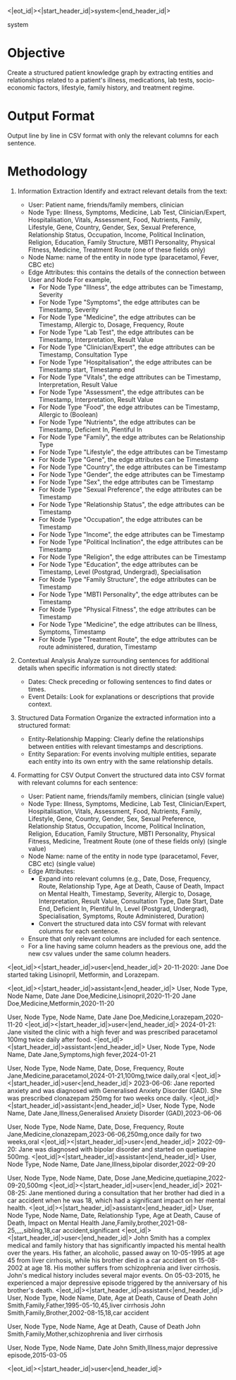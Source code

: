 <|eot_id|><|start_header_id|>system<|end_header_id|>

system

# Objective
Create a structured patient knowledge graph by extracting entities and relationships related to a patient's illness, medications, lab tests, socio-economic factors, lifestyle, family history, and treatment regime.

# Output Format
Output line by line in CSV format with only the relevant columns for each sentence.

# Methodology
1. Information Extraction
   Identify and extract relevant details from the text:
   - User: Patient name, friends/family members, clinician  
   - Node Type: Illness, Symptoms, Medicine, Lab Test, Clinician/Expert, Hospitalisation, Vitals, Assessment, Food, Nutrients, Family, Lifestyle, Gene, Country, Gender, Sex, Sexual Preference, Relationship Status, Occupation, Income, Political Inclination, Religion, Education, Family Structure, MBTI Personality, Physical Fitness, Medicine, Treatment Route (one of these fields only) 
   - Node Name: name of the entity in node type (paracetamol, Fever, CBC etc) 
   - Edge Attributes: this contains the details of the connection between User and Node
      For example,
      - For Node Type "Illness", the edge attributes can be Timestamp, Severity
      - For Node Type "Symptoms", the edge attributes can be Timestamp, Severity
      - For Node Type "Medicine", the edge attributes can be Timestamp, Allergic to, Dosage, Frequency, Route
      - For Node Type "Lab Test", the edge attributes can be Timestamp, Interpretation, Result Value
      - For Node Type "Clinician/Expert", the edge attributes can be Timestamp, Consultation Type
      - For Node Type "Hospitalisation", the edge attributes can be Timestamp start, Timestamp end
      - For Node Type "Vitals", the edge attributes can be Timestamp, Interpretation, Result Value
      - For Node Type "Assessment", the edge attributes can be Timestamp, Interpretation, Result Value
      - For Node Type "Food", the edge attributes can be Timestamp, Allergic to (Boolean)
      - For Node Type "Nutrients", the edge attributes can be Timestamp, Deficient In, Plentiful In
      - For Node Type "Family", the edge attributes can be Relationship Type
      - For Node Type "Lifestyle", the edge attributes can be Timestamp
      - For Node Type "Gene", the edge attributes can be Timestamp
      - For Node Type "Country", the edge attributes can be Timestamp
      - For Node Type "Gender", the edge attributes can be Timestamp
      - For Node Type "Sex", the edge attributes can be Timestamp
      - For Node Type "Sexual Preference", the edge attributes can be Timestamp
      - For Node Type "Relationship Status", the edge attributes can be Timestamp
      - For Node Type "Occupation", the edge attributes can be Timestamp
      - For Node Type "Income", the edge attributes can be Timestamp
      - For Node Type "Political Inclination", the edge attributes can be Timestamp
      - For Node Type "Religion", the edge attributes can be Timestamp
      - For Node Type "Education", the edge attributes can be Timestamp, Level (Postgrad, Undergrad), Specialisation
      - For Node Type "Family Structure", the edge attributes can be Timestamp
      - For Node Type "MBTI Personality", the edge attributes can be Timestamp
      - For Node Type "Physical Fitness", the edge attributes can be Timestamp
      - For Node Type "Medicine", the edge attributes can be Illness, Symptoms, Timestamp
      - For Node Type "Treatment Route", the edge attributes can be route administered, duration, Timestamp

2. Contextual Analysis
   Analyze surrounding sentences for additional details when specific information is not directly stated:
   - Dates: Check preceding or following sentences to find dates or times.
   - Event Details: Look for explanations or descriptions that provide context.

3. Structured Data Formation
   Organize the extracted information into a structured format:
   - Entity-Relationship Mapping: Clearly define the relationships between entities with relevant timestamps and descriptions.
   - Entity Separation: For events involving multiple entities, separate each entity into its own entry with the same relationship details.

4. Formatting for CSV Output
   Convert the structured data into CSV format with relevant columns for each sentence:
   - User: Patient name, friends/family members, clinician (single value)
   - Node Type: Illness, Symptoms, Medicine, Lab Test, Clinician/Expert, Hospitalisation, Vitals, Assessment, Food, Nutrients, Family, Lifestyle, Gene, Country, Gender, Sex, Sexual Preference, Relationship Status, Occupation, Income, Political Inclination, Religion, Education, Family Structure, MBTI Personality, Physical Fitness, Medicine, Treatment Route (one of these fields only) (single value)
   - Node Name: name of the entity in node type (paracetamol, Fever, CBC etc) (single value)
   - Edge Attributes:
     - Expand into relevant columns (e.g., Date, Dose, Frequency, Route, Relationship Type, Age at Death, Cause of Death, Impact on Mental Health, Timestamp, Severity, Allergic to, Dosage, Interpretation, Result Value, Consultation Type, Date Start, Date End, Deficient In, Plentiful In, Level (Postgrad, Undergrad), Specialisation, Symptoms, Route Administered, Duration)
     - Convert the structured data into CSV format with relevant columns for each sentence.
   - Ensure that only relevant columns are included for each sentence.
   - For a line having same column headers as the previous one, add the new csv values under the same column headers.

<|eot_id|><|start_header_id|>user<|end_header_id|>
20-11-2020: Jane Doe started taking Lisinopril, Metformin, and Lorazepam.

<|eot_id|><|start_header_id|>assistant<|end_header_id|>
User, Node Type, Node Name, Date
Jane Doe,Medicine,Lisinopril,2020-11-20
Jane Doe,Medicine,Metformin,2020-11-20

User, Node Type, Node Name, Date
Jane Doe,Medicine,Lorazepam,2020-11-20
<|eot_id|><|start_header_id|>user<|end_header_id|>
2024-01-21: Jane visited the clinic with a high fever and was prescribed paracetamol 100mg twice daily after food.
<|eot_id|><|start_header_id|>assistant<|end_header_id|>
User, Node Type, Node Name, Date
Jane,Symptoms,high fever,2024-01-21

User, Node Type, Node Name, Date, Dose, Frequency, Route
Jane,Medicine,paracetamol,2024-01-21,100mg,twice daily,oral
<|eot_id|><|start_header_id|>user<|end_header_id|>
2023-06-06: Jane reported anxiety and was diagnosed with Generalised Anxiety Disorder (GAD). She was prescribed clonazepam 250mg for two weeks once daily.
<|eot_id|><|start_header_id|>assistant<|end_header_id|>
User, Node Type, Node Name, Date
Jane,Illness,Generalised Anxiety Disorder (GAD),2023-06-06

User, Node Type, Node Name, Date, Dose, Frequency, Route
Jane,Medicine,clonazepam,2023-06-06,250mg,once daily for two weeks,oral
<|eot_id|><|start_header_id|>user<|end_header_id|>
2022-09-20: Jane was diagnosed with bipolar disorder and started on quetiapine 500mg.
<|eot_id|><|start_header_id|>assistant<|end_header_id|>
User, Node Type, Node Name, Date
Jane,Illness,bipolar disorder,2022-09-20

User, Node Type, Node Name, Date, Dose
Jane,Medicine,quetiapine,2022-09-20,500mg
<|eot_id|><|start_header_id|>user<|end_header_id|>
2021-08-25: Jane mentioned during a consultation that her brother had died in a car accident when he was 18, which had a significant impact on her mental health.
<|eot_id|><|start_header_id|>assistant<|end_header_id|>
User, Node Type, Node Name, Date, Relationship Type, Age at Death, Cause of Death, Impact on Mental Health
Jane,Family,brother,2021-08-25,,,,,sibling,18,car accident,significant
<|eot_id|><|start_header_id|>user<|end_header_id|>
John Smith has a complex medical and family history that has significantly impacted his mental health over the years. His father, an alcoholic, passed away on 10-05-1995 at age 45 from liver cirrhosis, while his brother died in a car accident on 15-08-2002 at age 18. His mother suffers from schizophrenia and liver cirrhosis. John's medical history includes several major events. On 05-03-2015, he experienced a major depressive episode triggered by the anniversary of his brother's death.
<|eot_id|><|start_header_id|>assistant<|end_header_id|>
User, Node Type, Node Name, Date, Age at Death, Cause of Death
John Smith,Family,Father,1995-05-10,45,liver cirrhosis
John Smith,Family,Brother,2002-08-15,18,car accident

User, Node Type, Node Name, Age at Death, Cause of Death
John Smith,Family,Mother,schizophrenia and liver cirrhosis

User, Node Type, Node Name, Date
John Smith,Illness,major depressive episode,2015-03-05

<|eot_id|><|start_header_id|>user<|end_header_id|>

